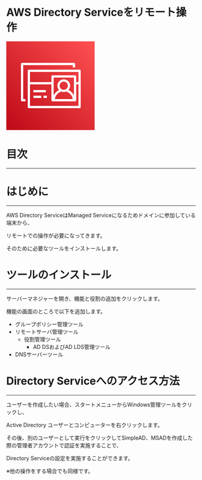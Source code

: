 # AWS Directory Serviceをリモート操作

![2022-12-12_18h13_37.png](AWS%20Directory%20Service%E3%82%92%E3%83%AA%E3%83%A2%E3%83%BC%E3%83%88%E6%93%8D%E4%BD%9C%2027f1e75e4d5f4560a339832947a8ad66/2022-12-12_18h13_37.png)

# 目次

---

# はじめに

---

AWS Directory ServiceはManaged Serviceになるためドメインに参加している端末から、

リモートでの操作が必要になってきます。

そのために必要なツールをインストールします。

# ツールのインストール

---

サーバーマネジャーを開き、機能と役割の追加をクリックします。

機能の画面のところで以下を追加します。

- グループポリシー管理ツール
- リモートサーバ管理ツール
    - 役割管理ツール
        - AD DSおよびAD LDS管理ツール
- DNSサーバーツール

# Directory Serviceへのアクセス方法

---

ユーザーを作成したい場合、スタートメニューからWindows管理ツールをクリックし、

Active Directory ユーザーとコンピューターを右クリックします。

その後、別のユーザーとして実行をクリックしてSimpleAD、MSADを作成した際の管理者アカウントで認証を実施することで、

Directory Serviceの設定を実施することができます。

※他の操作をする場合でも同様です。